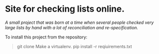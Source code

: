 # Site for checking lists online.
 *A small project that was born at a time when several people checked very large lists by hand with a lot of reconciliation and re-specification.*
 
To install this project from the repository:
>git clone
Make a virtualenv.
>pip install -r reqiuirements.txt

